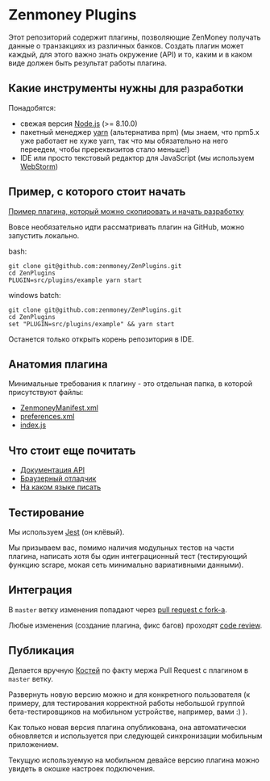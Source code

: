 # Zenmoney Plugins

Этот репозиторий содержит плагины, позволяющие ZenMoney получать данные о транзакциях из различных банков.
Создать плагин может каждый, для этого важно знать окружение (API) и то, каким и в каком виде должен быть результат работы плагина.

## Какие инструменты нужны для разработки

Понадобятся:
- свежая версия [Node.js](https://nodejs.org/en/download/package-manager/) (>= 8.10.0)
- пакетный менеджер [yarn](https://yarnpkg.com/en/docs/install) (альтернатива npm) (мы знаем, что npm5.x уже работает не хуже yarn, так что мы обязательно на него переедем, чтобы пререквизитов стало меньше!)
- IDE или просто текстовый редактор для JavaScript (мы используем [WebStorm](https://www.jetbrains.com/webstorm/))

## Пример, с которого стоит начать

[Пример плагина, который можно скопировать и начать разработку](src/plugins/example)

Вовсе необязательно идти рассматривать плагин на GitHub, можно запустить локально.

bash:

```
git clone git@github.com:zenmoney/ZenPlugins.git
cd ZenPlugins
PLUGIN=src/plugins/example yarn start
```

windows batch:

```
git clone git@github.com:zenmoney/ZenPlugins.git
cd ZenPlugins
set "PLUGIN=src/plugins/example" && yarn start
```

Останется только открыть корень репозитория в IDE.

## Анатомия плагина

Минимальные требования к плагину - это отдельная папка, в которой присутствуют файлы:

- [ZenmoneyManifest.xml](docs/files/ZenmoneyManifest.xml.md)
- [preferences.xml](docs/files/preferences.xml.md)
- [index.js](docs/files/index.js.md)

## Что стоит еще почитать

* [Документация API](docs/api.md)
* [Браузерный отладчик](docs/browser.md)
* [На каком языке писать](docs/language.md)

## Тестирование

Мы используем [Jest](https://facebook.github.io/jest/) (он клёвый).

Мы призываем вас, помимо наличия модульных тестов на части плагина, написать хотя бы один интеграционный тест (тестирующий функцию scrape, мокая сеть минимально вариативными данными).

## Интеграция

В `master` ветку изменения попадают через [pull request с fork-а](https://help.github.com/articles/creating-a-pull-request-from-a-fork/).

Любые изменения (создание плагина, фикс багов) проходят [code review](https://github.com/features/code-review).

## Публикация

Делается вручную [Костей](https://github.com/skvav) по факту мержа Pull Request с плагином в `master` ветку.

Развернуть новую версию можно и для конкретного пользователя (к примеру, для тестирования корректной работы небольшой группой бета-тестировщиков на мобильном устройстве, например, вами :) ).

Как только новая версия плагина опубликована, она автоматически обновляется и используется при следующей синхронизации мобильным приложением.

Текущую используемую на мобильном девайсе версию плагина можно увидеть в окошке настроек подключения.
